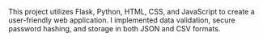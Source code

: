 This project utilizes Flask, Python, HTML, CSS, and JavaScript to create a user-friendly web application. I implemented data validation, secure password hashing, and storage in both JSON and CSV formats.
